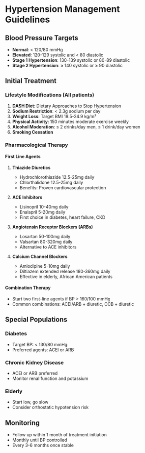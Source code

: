 # Hypertension Management Guidelines

## Blood Pressure Targets
- **Normal**: < 120/80 mmHg
- **Elevated**: 120-129 systolic and < 80 diastolic
- **Stage 1 Hypertension**: 130-139 systolic or 80-89 diastolic
- **Stage 2 Hypertension**: ≥ 140 systolic or ≥ 90 diastolic

## Initial Treatment
### Lifestyle Modifications (All patients)
1. **DASH Diet**: Dietary Approaches to Stop Hypertension
2. **Sodium Restriction**: < 2.3g sodium per day
3. **Weight Loss**: Target BMI 18.5-24.9 kg/m²
4. **Physical Activity**: 150 minutes moderate exercise weekly
5. **Alcohol Moderation**: ≤ 2 drinks/day men, ≤ 1 drink/day women
6. **Smoking Cessation**

### Pharmacological Therapy
#### First Line Agents
1. **Thiazide Diuretics**
   - Hydrochlorothiazide 12.5-25mg daily
   - Chlorthalidone 12.5-25mg daily
   - Benefits: Proven cardiovascular protection

2. **ACE Inhibitors**
   - Lisinopril 10-40mg daily
   - Enalapril 5-20mg daily
   - First choice in diabetes, heart failure, CKD

3. **Angiotensin Receptor Blockers (ARBs)**
   - Losartan 50-100mg daily
   - Valsartan 80-320mg daily
   - Alternative to ACE inhibitors

4. **Calcium Channel Blockers**
   - Amlodipine 5-10mg daily
   - Diltiazem extended release 180-360mg daily
   - Effective in elderly, African American patients

#### Combination Therapy
- Start two first-line agents if BP > 160/100 mmHg
- Common combinations: ACEI/ARB + diuretic, CCB + diuretic

## Special Populations
### Diabetes
- Target BP: < 130/80 mmHg
- Preferred agents: ACEI or ARB

### Chronic Kidney Disease
- ACEI or ARB preferred
- Monitor renal function and potassium

### Elderly
- Start low, go slow
- Consider orthostatic hypotension risk

## Monitoring
- Follow up within 1 month of treatment initiation
- Monthly until BP controlled
- Every 3-6 months once stable
